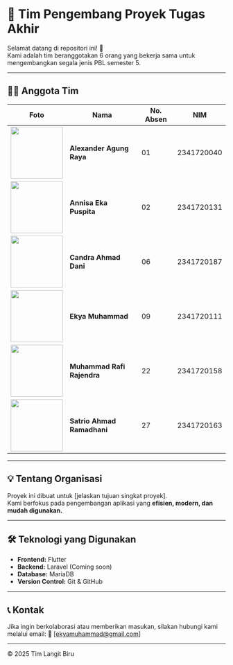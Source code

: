 # 👥 Tim Pengembang Proyek Tugas Akhir

Selamat datang di repositori ini! 🎉  
Kami adalah tim beranggotakan 6 orang yang bekerja sama untuk mengembangkan segala jenis PBL semester 5.

---

## 🧑‍💻 Anggota Tim

| Foto | Nama | No. Absen | NIM |
|------|------|-------|-------------------|
| <img src="images/alex.jpg" width="120" /> | **Alexander Agung Raya** | 01 | 2341720040 |
| <img src="images/ninis.jpg" width="120" /> | **Annisa Eka Puspita** | 02 | 2341720131 |
| <img src="images/candra.jpg" width="120" /> | **Candra Ahmad Dani** | 06 | 2341720187 |
| <img src="images/ekya.jpg" width="120" /> | **Ekya Muhammad** | 09 | 2341720111 |
| <img src="images/rafi.jpg" width="120" /> | **Muhammad Rafi Rajendra** | 22 | 2341720158 |
| <img src="images/satrio.jpg" width="120" /> | **Satrio Ahmad Ramadhani** | 27 | 2341720163 |

---

## 💡 Tentang Organisasi

Proyek ini dibuat untuk [jelaskan tujuan singkat proyek].  
Kami berfokus pada pengembangan aplikasi yang **efisien, modern, dan mudah digunakan.**

---

## 🛠️ Teknologi yang Digunakan

- **Frontend:** Flutter
- **Backend:** Laravel (Coming soon)  
- **Database:** MariaDB  
- **Version Control:** Git & GitHub  

---

## 📞 Kontak

Jika ingin berkolaborasi atau memberikan masukan, silakan hubungi kami melalui email:
📧 [ekyamuhammad@gmail.com]

---

© 2025 Tim Langit Biru

